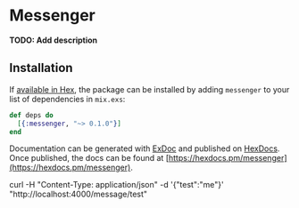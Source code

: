 # Messenger

**TODO: Add description**

## Installation

If [available in Hex](https://hex.pm/docs/publish), the package can be installed
by adding `messenger` to your list of dependencies in `mix.exs`:

```elixir
def deps do
  [{:messenger, "~> 0.1.0"}]
end
```

Documentation can be generated with [ExDoc](https://github.com/elixir-lang/ex_doc)
and published on [HexDocs](https://hexdocs.pm). Once published, the docs can
be found at [https://hexdocs.pm/messenger](https://hexdocs.pm/messenger).




curl -H "Content-Type: application/json" -d '{"test":"me"}' "http://localhost:4000/message/test"
